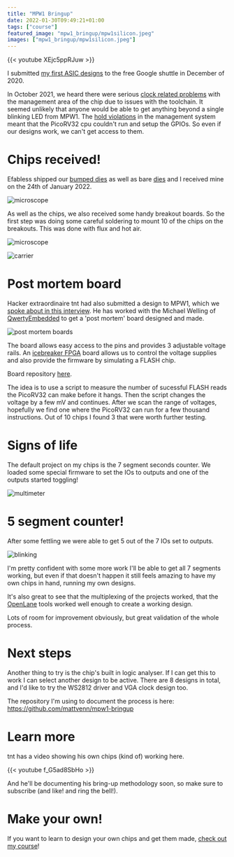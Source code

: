 ```yaml
---
title: "MPW1 Bringup"
date: 2022-01-30T09:49:21+01:00
tags: ["course"]
featured_image: "mpw1_bringup/mpw1silicon.jpeg"
images: ["mpw1_bringup/mpw1silicon.jpeg"]
---
```


{{< youtube XEjc5ppRJuw >}}

I submitted [my first ASIC designs](/post/asic_submitted) to the free Google shuttle in December of 2020.

In October 2021, we heard there were serious [clock related problems](/post/mpw1_silicon/) with the management area of the chip due to issues with the toolchain. It seemed unlikely that anyone would be able to get anything beyond a single blinking LED from MPW1. The [hold violations](https://youtu.be/5PRuPVIjEcs) in the management system meant that the PicoRV32 cpu couldn't run and setup the GPIOs. So even if our designs work, we can't get access to them.

# Chips received!

Efabless shipped our [bumped dies](/terminology/wlcsp) as well as bare [dies](/terminology/die) and I received mine on the 24th of January 2022.

![microscope](/mpw1_bringup/mpw1silicon.jpeg)

As well as the chips, we also received some handy breakout boards. So the first step was doing some careful soldering to mount 10 of the chips on the breakouts. This was done with flux and hot air.

![microscope](/mpw1_bringup/scope.jpg)

![carrier](/mpw1_bringup/carrier.jpg)

# Post mortem board

Hacker extraordinaire tnt had also submitted a design to MPW1, which we [spoke about in this interview](/post/interview-with-tnt/). He has worked with the Michael Welling of [QwertyEmbedded](https://www.qwertyembedded.com/) to get a 'post mortem' board designed and made.

![post mortem boards](/mpw1_bringup/postmortem.jpg)

The board allows easy access to the pins and provides 3 adjustable voltage rails. An [icebreaker FPGA](https://1bitsquared.com/products/icebreaker) board allows us to control the voltage supplies and also provide the firmware by simulating a FLASH chip.

Board repository [here](https://github.com/PyFive-RISC-V/pyfive-mpw1-postmortem).

The idea is to use a script to measure the number of sucessful FLASH reads the PicoRV32 can make before it hangs. Then the script changes the voltage by a few mV and continues. After we scan the range of voltages, hopefully we find one where the PicoRV32 can run for a few thousand instructions. Out of 10 chips I found 3 that were worth further testing.

# Signs of life

The default project on my chips is the 7 segment seconds counter. We loaded some special firmware to set the IOs to outputs and one of the outputs started toggling!

![multimeter](/mpw1_bringup/meter.jpg)

# 5 segment counter!

After some fettling we were able to get 5 out of the 7 IOs set to outputs.

![blinking](/mpw1_bringup/blink.jpg)

I'm pretty confident with some more work I'll be able to get all 7 segments working, but even if that doesn't happen it still feels amazing to have my own chips in hand, running my own designs.

It's also great to see that the multiplexing of the projects worked, that the [OpenLane](/terminology/openlane) tools worked well enough to create a working design.

Lots of room for improvement obviously, but great validation of the whole process.

# Next steps

Another thing to try is the chip's built in logic analyser. If I can get this to work I can select another design to be active. There are 8 designs in total, and I'd like to try the WS2812 driver and VGA clock design too.

The repository I'm using to document the process is here: https://github.com/mattvenn/mpw1-bringup

# Learn more

tnt has a video showing his own chips (kind of) working here.

{{< youtube f_G5ad8SbHo >}}

And he'll be documenting his bring-up methodology soon, so make sure to subscribe (and like! and ring the bell!).

# Make your own!

If you want to learn to design your own chips and get them made, [check out my course](/)!
